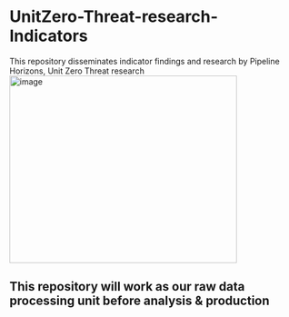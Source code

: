# UnitZero-Threat-research-Indicators
This repository disseminates indicator findings and research by Pipeline Horizons, Unit Zero Threat research
<img width="400" height="330" alt="image" src="https://github.com/user-attachments/assets/68c98e7a-add5-4982-a1fc-989aee444bc1" />

## This repository will work as our raw data processing unit before analysis & production 
